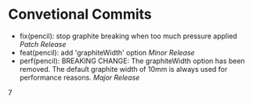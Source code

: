 # Convetional Commits
* fix(pencil): stop graphite breaking when too much pressure applied	*Patch Release*
* feat(pencil): add 'graphiteWidth' option	*Minor Release*
* perf(pencil): BREAKING CHANGE: The graphiteWidth option has been removed. The default graphite width of 10mm is always used for performance reasons.	*Major Release*

7

